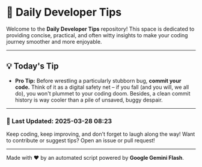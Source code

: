
# 🌟 Daily Developer Tips

Welcome to the **Daily Developer Tips** repository! This space is dedicated to providing concise, practical, and often witty insights to make your coding journey smoother and more enjoyable.

---

## 💡 Today's Tip

- **Pro Tip:**  Before wrestling a particularly stubborn bug,  **commit your code.**  Think of it as a digital safety net – if you fall (and you will, we all do), you won't plummet to your coding doom.  Besides, a clean commit history is way cooler than a pile of unsaved, buggy despair.

---

### 📅 Last Updated: 2025-03-28 08:23

Keep coding, keep improving, and don't forget to laugh along the way! Want to contribute or suggest tips? Open an issue or pull request!

---

Made with ❤️ by an automated script powered by **Google Gemini Flash**.
